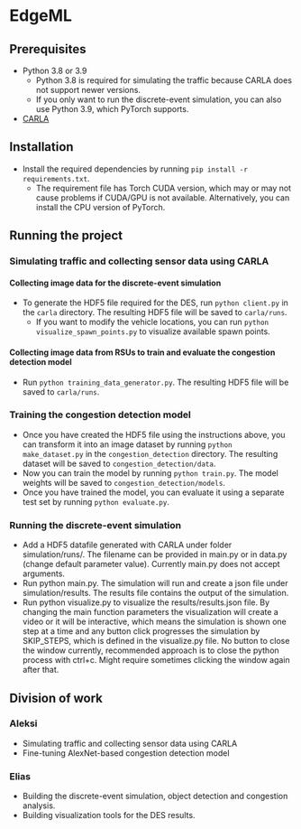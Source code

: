 # EdgeML

## Prerequisites

- Python 3.8 or 3.9
  - Python 3.8 is required for simulating the traffic because CARLA does not support newer versions.
  - If you only want to run the discrete-event simulation, you can also use Python 3.9, which PyTorch supports.
- [CARLA](https://carla.org/)

## Installation

- Install the required dependencies by running `pip install -r requirements.txt`.
  - The requirement file has Torch CUDA version, which may or may not cause problems if CUDA/GPU is not available. Alternatively, you can install the CPU version of PyTorch.

## Running the project

### Simulating traffic and collecting sensor data using CARLA

#### Collecting image data for the discrete-event simulation

- To generate the HDF5 file required for the DES, run `python client.py` in the `carla` directory. The resulting HDF5 file will be saved to `carla/runs`.
  - If you want to modify the vehicle locations, you can run `python visualize_spawn_points.py` to visualize available spawn points.

#### Collecting image data from RSUs to train and evaluate the congestion detection model

- Run `python training_data_generator.py`. The resulting HDF5 file will be saved to `carla/runs`.

### Training the congestion detection model

- Once you have created the HDF5 file using the instructions above, you can transform it into an image dataset by running `python make_dataset.py` in the `congestion_detection` directory. The resulting dataset will be saved to `congestion_detection/data`.
- Now you can train the model by running `python train.py`. The model weights will be saved to `congestion_detection/models`.
- Once you have trained the model, you can evaluate it using a separate test set by running `python evaluate.py`.

### Running the discrete-event simulation

- Add a HDF5 datafile generated with CARLA under folder simulation/runs/. The filename can be provided in main.py or in data.py (change default parameter value). Currently main.py does not accept arguments.
- Run python main.py. The simulation will run and create a json file under simulation/results. The results file contains the output of the simulation.
- Run python visualize.py to visualize the results/results.json file. By changing the main function parameters the visualization will create a video or it will be interactive, which means the simulation is shown one step at a time and any button click progresses the simulation by SKIP_STEPS, which is defined in the visualize.py file. No button to close the window currently, recommended approach is to close the python process with ctrl+c. Might require sometimes clicking the window again after that.

## Division of work

### Aleksi

- Simulating traffic and collecting sensor data using CARLA
- Fine-tuning AlexNet-based congestion detection model

### Elias

- Building the discrete-event simulation, object detection and congestion analysis.
- Building visualization tools for the DES results.